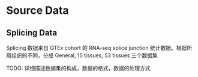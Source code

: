 # Source Data

## Splicing Data

Splicing 数据来自 GTEx cohort 的 RNA-seq splice junction 统计数据。根据所用组织的不同，分成 General, 15 tissues, 53 tissues 三个数据集

TODO: 详细描述数据集的构成，数据的格式，数据的处理方式
